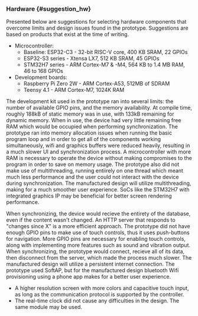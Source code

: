 ### Hardware {#suggestion_hw}

Presented below are suggestions for selecting hardware components that overcome limits and design issues found in the prototype.
Suggestions are based on products that exist at the time of writing.

- Microcontroller:
  - Baseline: ESP32-C3 - 32-bit RISC-V core, 400 KB SRAM, 22 GPIOs
  - ESP32-S3 series - Xtensa LX7, 512 KB SRAM, 45 GPIOs
  - STM32H7 series - ARM Cortex-M7 & -M4, 564 KB to 1.4 MB RAM, 46 to 168 GPIOs
- Development boards:
  - Raspberry Pi Zero 2W - ARM Cortex-A53, 512MB of SDRAM
  - Teensy 4.1 - ARM Cortex-M7, 1024K RAM

The development kit used in the prototype ran into several limits: the number of available GPIO pins, and the memory availability. At compile time, roughly 188kB of static memory was in use, with 133kB remaining for dynamic memory. When in use, the device had very little remaining free RAM which would be occupied when performing synchronization.
The prototype ran into memory allocation issues when running the basic program loop and in order to get all of the components working simultaneously, wifi and graphics buffers were reduced heavily, resulting in a much slower UI and synchronization process.
A microcontroller with more RAM is necessary to operate the device without making compromises to the program in order to save on memory usage.
The prototype also did not make use of multithreading, running entiirely on one thread which meant much less performance and the user could not interact with the device during synchronization.
The manufactured design will utilize multithreading, making for a much smoother user experience.
SoCs like the STM32H7 with integrated graphics IP may be beneficial for better screen rendering performance.

When synchronizing, the device would recieve the entirety of the database, even if the content wasn't changed. An HTTP server that responds to "changes since X" is a more efficient approach.
The prototype did not have enough GPIO pins to make use of touch controls, thus it uses push-buttons for navigation.
More GPIO pins are necessary for enabling touch controls, along with implementing more features such as sound and vibration output.
When synchronizing, the prototype would connect, recieve all of its data, then disconnect from the server, which made the process much slower. The manufactured design will utilize a persistent internet connection.
The prototype used SoftAP, but for the manufactured design bluetooth Wifi provisioning using a phone app makes for a better user experience.

- A higher resolution screen with more colors and capacitive touch input, as long as the communication protocol is supported by the controller.
- The real-time clock did not cause any difficulties in the design. The same module may be used.
